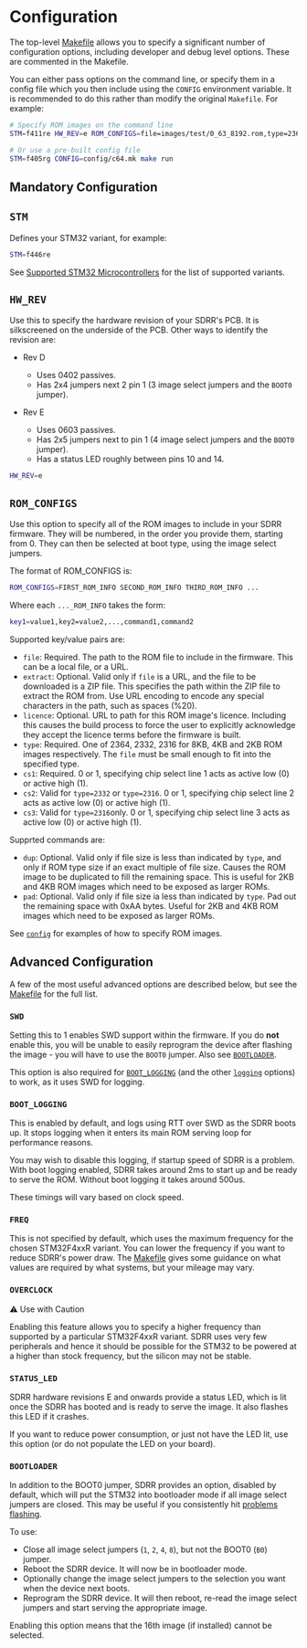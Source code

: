 # Configuration

The top-level [Makefile](/Makefile) allows you to specify a significant number of configuration options, including developer and debug level options.  These are commented in the Makefile.

You can either pass options on the command line, or specify them in a config file which you then include using the `CONFIG` environment variable.  It is recommended to do this rather than modify the original `Makefile`.  For example:

```bash
# Specify ROM images on the command line
STM=f411re HW_REV=e ROM_CONFIGS=file=images/test/0_63_8192.rom,type=2364,cs1=0 make run
```

```bash
# Or use a pre-built config file
STM=f405rg CONFIG=config/c64.mk make run
```

## Mandatory Configuration

## `STM`

Defines your STM32 variant, for example:

```bash
STM=f446re
```

See [Supported STM32 Microcontrollers](/README.md#supported-stm32-microcontrollers) for the list of supported variants.

## `HW_REV`

Use this to specify the hardware revision of your SDRR's PCB.  It is silkscreened on the underside of the PCB.  Other ways to identify the revision are:

- Rev D
  - Uses 0402 passives.
  - Has 2x4 jumpers next 2 pin 1 (3 image select jumpers and the `BOOT0` jumper).

- Rev E
  - Uses 0603 passives.
  - Has 2x5 jumpers next to pin 1 (4 image select jumpers and the `BOOT0` jumper).
  - Has a status LED roughly between pins 10 and 14.

```bash
HW_REV=e
```

## `ROM_CONFIGS`

Use this option to specify all of the ROM images to include in your SDRR firmware.  They will be numbered, in the order you provide them, starting from 0.  They can then be selected at boot type, using the image select jumpers.

The format of ROM_CONFIGS is:

```bash
ROM_CONFIGS=FIRST_ROM_INFO SECOND_ROM_INFO THIRD_ROM_INFO ...
```

Where each `..._ROM_INFO` takes the form:

```bash
key1=value1,key2=value2,...,command1,command2
```

Supported key/value pairs are:

- `file`: Required.  The path to the ROM file to include in the firmware.  This can be a local file, or a URL.
- `extract`: Optional.  Valid only if `file` is a URL, and the file to be downloaded is a ZIP file.  This specifies the path within the ZIP file to extract the ROM from.  Use URL encoding to encode any special characters in the path, such as spaces (%20).
- `licence`: Optional.  URL to path for this ROM image's licence.  Including this causes the build process to force the user to explicitly acknowledge they accept the licence terms before the firmware is built.
- `type`: Required.  One of 2364, 2332, 2316 for 8KB, 4KB and 2KB ROM images respectively.  The `file` must be small enough to fit into the specified type.
- `cs1`: Required.  0 or 1, specifying chip select line 1 acts as active low (0) or active high (1).
- `cs2`: Valid for `type=2332` or `type=2316`.  0 or 1, specifying chip select line 2 acts as active low (0) or active high (1).
- `cs3`: Valid for `type=2316`only. 0 or 1, specifying chip select line 3 acts as active low (0) or active high (1).

Supprted commands are:

- `dup`: Optional.  Valid only if file size is less than indicated by `type`, and only if ROM type size if an exact multiple of file size.  Causes the ROM image to be duplicated to fill the remaining space.  This is useful for 2KB and 4KB ROM images which need to be exposed as larger ROMs.
- `pad`: Optional.  Valid only if file size ia less than indicated by `type`.  Pad out the remaining space with 0xAA bytes.  Useful for 2KB and 4KB ROM images which need to be exposed as larger ROMs.

See [`config`](/config/) for examples of how to specify ROM images.

## Advanced Configuration

A few of the most useful advanced options are described below, but see the [Makefile](/Makefile) for the full list.

### `SWD`

Setting this to 1 enables SWD support within the firmware.  If you do **not** enable this, you will be unable to easily reprogram the device after flashing the image - you will have to use the `BOOT0` jumper.  Also see [`BOOTLOADER`](#bootloader).

This option is also required for [`BOOT_LOGGING`](#boot_logging) (and the other [`logging`](/docs/LOGGING.md) options) to work, as it uses SWD for logging.

### `BOOT_LOGGING`

This is enabled by default, and logs using RTT over SWD as the SDRR boots up.  It stops logging when it enters its main ROM serving loop for performance reasons.

You may wish to disable this logging, if startup speed of SDRR is a problem.  With boot logging enabled, SDRR takes around 2ms to start up and be ready to serve the ROM.  Without boot logging it takes around 500us.

These timings will vary based on clock speed.

### `FREQ`

This is not specified by default, which uses the maximum frequency for the chosen STM32F4xxR variant.  You can lower the frequency if you want to reduce SDRR's power draw.  The [Makefile](/Makefile) gives some guidance on what values are required by what systems, but your mileage may vary.

### `OVERCLOCK`

⚠️ Use with Caution

Enabling this feature allows you to specify a higher frequency than supported by a particular STM32F4xxR variant.  SDRR uses very few peripherals and hence it should be possible for the STM32 to be powered at a higher than stock frequency, but the silicon may not be stable.

### `STATUS_LED`

SDRR hardware revisions E and onwards provide a status LED, which is lit once the SDRR has booted and is ready to serve the image.  It also flashes this LED if it crashes.

If you want to reduce power consumption, or just not have the LED lit, use this option (or do not populate the LED on your board).

### `BOOTLOADER`

In addition to the BOOT0 jumper, SDRR provides an option, disabled by default, which will put the STM32 into bootloader mode if all image select jumpers are closed.  This may be useful if you consistently hit [problems flashing](/README.md#flashing-problems).

To use:

- Close all image select jumpers (`1`, `2`, `4`, `8`), but not the BOOT0 (`B0`) jumper.
- Reboot the SDRR device.  It will now be in bootloader mode.
- Optionally change the image select jumpers to the selection you want when the device next boots.
- Reprogram the SDRR device.  It will then reboot, re-read the image select jumpers and start serving the appropriate image.

Enabling this option means that the 16th image (if installed) cannot be selected.
